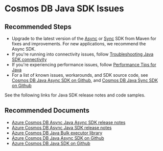 <properties
	pageTitle="Azure Cosmos DB Java SDK"
	description="Azure Cosmos DB Java SDK"
	service="microsoft.documentdb"
	resource="databaseAccounts"
	authors="balaksms"
	ms.author="balaks"
	selfHelpType="generic"
	supportTopicIds="32636796"
	resourceTags=""
	productPesIds="15585"
	cloudEnvironments="public"
	articleId="cosmosdb-sdk-java"
/>

# Cosmos DB Java SDK Issues

## **Recommended Steps**

* Upgrade to the latest version of the [Async](https://mvnrepository.com/artifact/com.microsoft.azure/azure-cosmosdb) or [Sync](https://mvnrepository.com/artifact/com.microsoft.azure/azure-documentdb) SDK from Maven for fixes and improvements. For new applications, we recommend the Async SDK.
* If you're running into connectivity issues, follow [Troubleshooting Java SDK connectivity](https://docs.microsoft.com/azure/cosmos-db/troubleshoot-java-async-sdk#common-issues-workarounds)
* If you're experiencing performance issues, follow [Performance Tips for Java](https://docs.microsoft.com/azure/cosmos-db/performance-tips-async-java)
* For a list of known issues, workarounds, and SDK source code, see [Cosmos DB Java Async SDK on Github](https://github.com/Azure/azure-cosmosdb-java/issues), and [Cosmos DB Java Sync SDK on Github](https://github.com/Azure/azure-documentdb-java/issues)

See the following links for Java SDK release notes and code samples.

## **Recommended Documents**

* [Azure Cosmos DB Async Java Async SDK release notes](https://docs.microsoft.com/azure/cosmos-db/sql-api-sdk-async-java)
* [Azure Cosmos DB Async Java SDK release notes](https://docs.microsoft.com/azure/cosmos-db/sql-api-sdk-java)
* [Azure Cosmos DB Java Bulk executor library](https://docs.microsoft.com/azure/cosmos-db/sql-api-sdk-bulk-executor-java)
* [Azure Cosmos DB Java Async SDK on Github](https://github.com/Azure/azure-cosmosdb-java)
* [Azure Cosmos DB Java SDK on Github](https://github.com/Azure/azure-documentdb-java)
